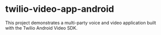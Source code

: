 # twilio-video-app-android
This project demonstrates a multi-party voice and video application built with the Twilio Android Video SDK.
